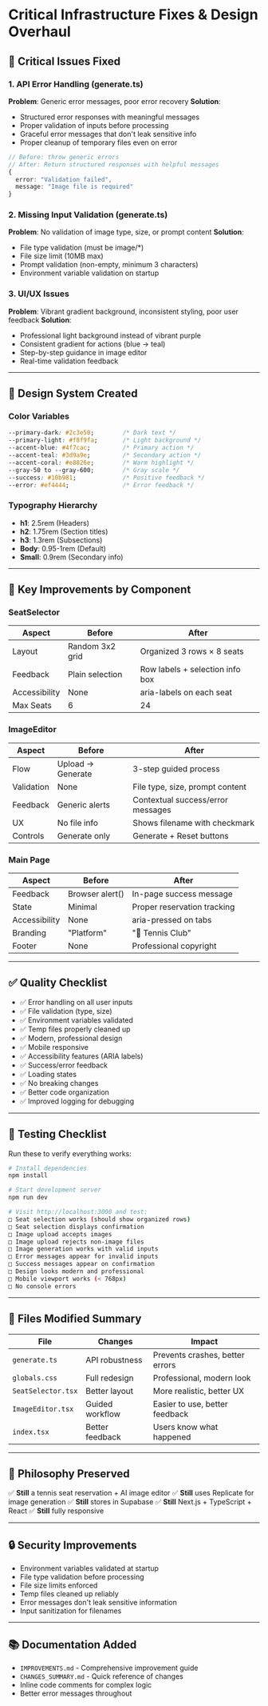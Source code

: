 # Critical Infrastructure Fixes & Design Overhaul

## 🔴 Critical Issues Fixed

### 1. **API Error Handling** (generate.ts)
**Problem**: Generic error messages, poor error recovery
**Solution**: 
- Structured error responses with meaningful messages
- Proper validation of inputs before processing
- Graceful error messages that don't leak sensitive info
- Proper cleanup of temporary files even on error

```typescript
// Before: throw generic errors
// After: Return structured responses with helpful messages
{
  error: "Validation failed",
  message: "Image file is required"
}
```

### 2. **Missing Input Validation** (generate.ts)
**Problem**: No validation of image type, size, or prompt content
**Solution**:
- File type validation (must be image/*)
- File size limit (10MB max)
- Prompt validation (non-empty, minimum 3 characters)
- Environment variable validation on startup

### 3. **UI/UX Issues**
**Problem**: Vibrant gradient background, inconsistent styling, poor user feedback
**Solution**:
- Professional light background instead of vibrant purple
- Consistent gradient for actions (blue → teal)
- Step-by-step guidance in image editor
- Real-time validation feedback

---

## 🎨 Design System Created

### Color Variables
```css
--primary-dark: #2c3e50;        /* Dark text */
--primary-light: #f8f9fa;       /* Light background */
--accent-blue: #4f7cac;         /* Primary action */
--accent-teal: #3d9a9e;         /* Secondary action */
--accent-coral: #e8826e;        /* Warm highlight */
--gray-50 to --gray-600;        /* Gray scale */
--success: #10b981;             /* Positive feedback */
--error: #ef4444;               /* Error feedback */
```

### Typography Hierarchy
- **h1**: 2.5rem (Headers)
- **h2**: 1.75rem (Section titles)
- **h3**: 1.3rem (Subsections)
- **Body**: 0.95-1rem (Default)
- **Small**: 0.9rem (Secondary info)

---

## 🚀 Key Improvements by Component

### SeatSelector
| Aspect | Before | After |
|--------|--------|-------|
| Layout | Random 3x2 grid | Organized 3 rows × 8 seats |
| Feedback | Plain selection | Row labels + selection info box |
| Accessibility | None | aria-labels on each seat |
| Max Seats | 6 | 24 |

### ImageEditor
| Aspect | Before | After |
|--------|--------|-------|
| Flow | Upload → Generate | 3-step guided process |
| Validation | None | File type, size, prompt content |
| Feedback | Generic alerts | Contextual success/error messages |
| UX | No file info | Shows filename with checkmark |
| Controls | Generate only | Generate + Reset buttons |

### Main Page
| Aspect | Before | After |
|--------|--------|-------|
| Feedback | Browser alert() | In-page success message |
| State | Minimal | Proper reservation tracking |
| Accessibility | None | aria-pressed on tabs |
| Branding | "Platform" | "🎾 Tennis Club" |
| Footer | None | Professional copyright |

---

## ✅ Quality Checklist

- ✅ Error handling on all user inputs
- ✅ File validation (type, size)
- ✅ Environment variables validated
- ✅ Temp files properly cleaned up
- ✅ Modern, professional design
- ✅ Mobile responsive
- ✅ Accessibility features (ARIA labels)
- ✅ Success/error feedback
- ✅ Loading states
- ✅ No breaking changes
- ✅ Better code organization
- ✅ Improved logging for debugging

---

## 🚀 Testing Checklist

Run these to verify everything works:

```bash
# Install dependencies
npm install

# Start development server
npm run dev

# Visit http://localhost:3000 and test:
□ Seat selection works (should show organized rows)
□ Seat selection displays confirmation
□ Image upload accepts images
□ Image upload rejects non-image files
□ Image generation works with valid inputs
□ Error messages appear for invalid inputs
□ Success messages appear on confirmation
□ Design looks modern and professional
□ Mobile viewport works (< 768px)
□ No console errors
```

---

## 📝 Files Modified Summary

| File | Changes | Impact |
|------|---------|--------|
| `generate.ts` | API robustness | Prevents crashes, better errors |
| `globals.css` | Full redesign | Professional, modern look |
| `SeatSelector.tsx` | Better layout | More realistic, better UX |
| `ImageEditor.tsx` | Guided workflow | Easier to use, better feedback |
| `index.tsx` | Better feedback | Users know what happened |

---

## 🎯 Philosophy Preserved

✅ **Still** a tennis seat reservation + AI image editor
✅ **Still** uses Replicate for image generation
✅ **Still** stores in Supabase
✅ **Still** Next.js + TypeScript + React
✅ **Still** fully responsive

---

## 🔒 Security Improvements

- Environment variables validated at startup
- File type validation before processing
- File size limits enforced
- Temp files cleaned up reliably
- Error messages don't leak sensitive information
- Input sanitization for filenames

---

## 📚 Documentation Added

- `IMPROVEMENTS.md` - Comprehensive improvement guide
- `CHANGES_SUMMARY.md` - Quick reference of changes
- Inline code comments for complex logic
- Better error messages throughout

